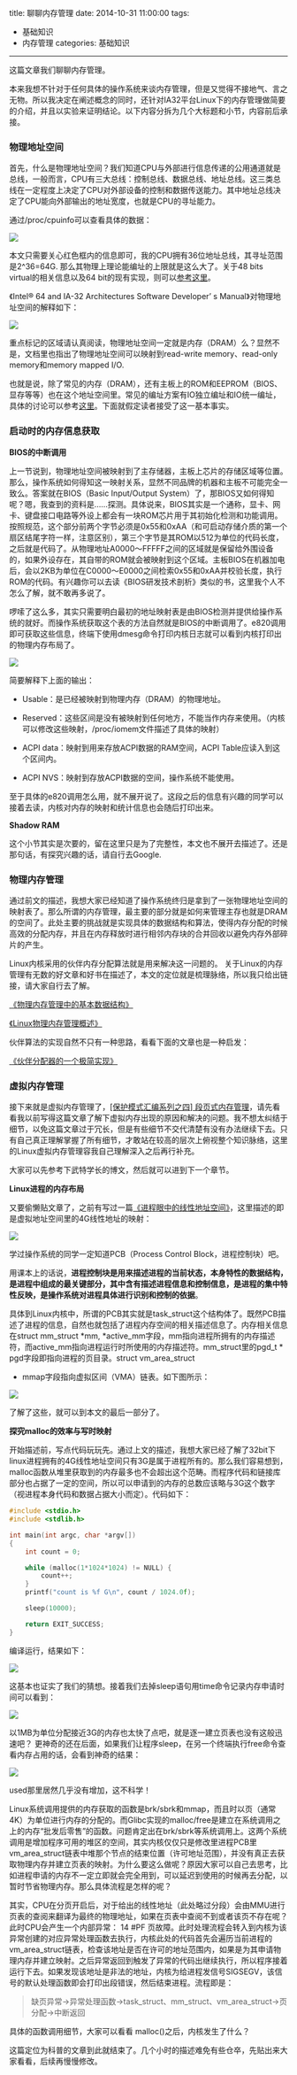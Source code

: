 title: 聊聊内存管理
date: 2014-10-31 11:00:00
tags:
- 基础知识
- 内存管理
categories: 基础知识
---

这篇文章我们聊聊内存管理。

本来我想不针对于任何具体的操作系统来谈内存管理，但是又觉得不接地气、言之无物。所以我决定在阐述概念的同时，还针对IA32平台Linux下的内存管理做简要的介绍，并且以实验来证明结论。以下内容分拆为几个大标题和小节，内容前后承接。

### 物理地址空间

首先，什么是物理地址空间？我们知道CPU与外部进行信息传递的公用通道就是总线，一般而言，CPU有三大总线：控制总线、数据总线、地址总线。这三类总线在一定程度上决定了CPU对外部设备的控制和数据传送能力。其中地址总线决定了CPU能向外部输出的地址宽度，也就是CPU的寻址能力。

通过/proc/cpuinfo可以查看具体的数据：

![](/images/32/1.png)

本文只需要关心红色框内的信息即可，我的CPU拥有36位地址总线，其寻址范围是2^36=64G. 那么其物理上理论能编址的上限就是这么大了。关于48 bits virtual的相关信息以及64 bit的现有实现，则可以[参考这里](http://en.wikipedia.org/wiki/X86-64)。

<!-- more -->

《Intel® 64 and IA-32 Architectures Software Developer’ s Manual》对物理地址空间的解释如下：

![](/images/32/2.png)

重点标记的区域请认真阅读，物理地址空间一定就是内存（DRAM）么？显然不是，文档里也指出了物理地址空间可以映射到read-write memory、read-only memory和memory mapped I/O.

也就是说，除了常见的内存（DRAM），还有主板上的ROM和EEPROM（BIOS、显存等等）也在这个地址空间里。常见的编址方案有IO独立编址和IO统一编址，具体的讨论可以参考[这里](http://www.0xffffff.org/2013/03/14/15-x86-boot/)。下面就假定读者接受了这一基本事实。

### 启动时的内存信息获取

**BIOS的中断调用**

上一节说到，物理地址空间被映射到了主存储器，主板上芯片的存储区域等位置。那么，操作系统如何得知这一映射关系，显然不同品牌的机器和主板不可能完全一致么。答案就在BIOS（Basic Input/Output System）了，那BIOS又如何得知呢？嗯，我查到的资料是……探测。具体说来，BIOS其实是一个通称，显卡、网卡、键盘接口电路等外设上都会有一块ROM芯片用于其初始化检测和功能调用。按照规范，这个部分前两个字节必须是0x55和0xAA（和可启动存储介质的第一个扇区结尾字符一样，注意区别），第三个字节是其ROM以512为单位的代码长度，之后就是代码了。从物理地址A0000～FFFFF之间的区域就是保留给外围设备的，如果外设存在，其自带的ROM就会被映射到这个区域。主板BIOS在机器加电后，会以2KB为单位在C0000～E0000之间检索0x55和0xAA并校验长度，执行ROM的代码。有兴趣你可以去读《BIOS研发技术剖析》类似的书，这里我个人不怎么了解，就不敢再多说了。

啰嗦了这么多，其实只需要明白最初的地址映射表是由BIOS检测并提供给操作系统的就好。而操作系统获取这个表的方法自然就是BIOS的中断调用了。e820调用即可获取这些信息，终端下使用dmesg命令打印内核日志就可以看到内核打印出的物理内存布局了。

![](/images/32/3.png)

简要解释下上面的输出：

- Usable：是已经被映射到物理内存（DRAM）的物理地址。

- Reserved：这些区间是没有被映射到任何地方，不能当作内存来使用。（内核可以修改这些映射，/proc/iomem文件描述了具体的映射）

- ACPI data：映射到用来存放ACPI数据的RAM空间，ACPI Table应读入到这个区间内。

- ACPI NVS：映射到存放ACPI数据的空间，操作系统不能使用。

至于具体的e820调用怎么用，就不展开说了。这段之后的信息有兴趣的同学可以接着去读，内核对内存的映射和统计信息也会随后打印出来。

**Shadow RAM**

这个小节其实是次要的，留在这里只是为了完整性，本文也不展开去描述了。还是那句话，有探究兴趣的话，请自行去Google.

### 物理内存管理

通过前文的描述，我想大家已经知道了操作系统终归是拿到了一张物理地址空间的映射表了。那么所谓的内存管理，最主要的部分就是如何来管理主存也就是DRAM的空间了。此处主要的挑战就是实现具体的数据结构和算法，使得内存分配的时候高效的分配内存，并且在内存释放时进行相邻内存块的合并回收以避免内存外部碎片的产生。

Linux内核采用的伙伴内存分配算法就是用来解决这一问题的。 关于Linux的内存管理有无数的好文章和好书在描述了，本文的定位就是梳理脉络，所以我只给出链接，请大家自行去了解。

[《物理内存管理中的基本数据结构》](http://edsionte.com/techblog/archives/3652)

[《Linux物理内存管理概述》](http://edsionte.com/techblog/archives/3937)

伙伴算法的实现自然不只有一种思路，看看下面的文章也是一种启发：

[《伙伴分配器的一个极简实现》](http://coolshell.cn/articles/10427.html)

### 虚拟内存管理

接下来就是虚拟内存管理了，[\[保护模式汇编系列之四\] 段页式内存管理](http://www.0xffffff.org/2013/10/23/24-x86-asm-4/)，请先看看我以前写得这篇文章了解下虚拟内存出现的原因和解决的问题。我不想太纠结于细节，以免这篇文章过于冗长，但是有些细节不交代清楚有没有办法继续下去。只有自己真正理解掌握了所有细节，才敢站在较高的层次上俯视整个知识脉络，这里的Linux虚拟内存管理容我自己理解深入之后再行补充。

大家可以先参考下武特学长的博文，然后就可以进到下一个章节。

**Linux进程的内存布局**

又要偷懒贴文章了，之前有写过一篇[《进程眼中的线性地址空间》](http://www.0xffffff.org/2013/05/23/18-linux-process-address-space/)，这里描述的即是虚拟地址空间里的4G线性地址的映射：

![](/images/32/4.png)

学过操作系统的同学一定知道PCB（Process Control Block，进程控制块）吧。

用课本上的话说，**进程控制块是用来描述进程的当前状态，本身特性的数据结构，是进程中组成的最关键部分，其中含有描述进程信息和控制信息，是进程的集中特性反映，是操作系统对进程具体进行识别和控制的依据**。

具体到Linux内核中，所谓的PCB其实就是task_struct这个结构体了。既然PCB描述了进程的信息，自然也就包括了进程内存空间的相关描述信息了。内存相关信息在struct mm_struct *mm, *active_mm字段，mm指向进程所拥有的内存描述符，而active_mm指向进程运行时所使用的内存描述符。mm_struct里的pgd_t * pgd字段即指向进程的页目录。struct vm_area_struct
* mmap字段指向虚拟区间（VMA）链表。如下图所示：

![](/images/32/5.png)

了解了这些，就可以到本文的最后一部分了。

**探究malloc的效率与写时映射**

开始描述前，写点代码玩玩先。通过上文的描述，我想大家已经了解了32bit下linux进程拥有的4G线性地址空间只有3G是属于进程所有的。那么我们容易想到，malloc函数从堆里获取到的内存最多也不会超出这个范畴。而程序代码和链接库部分也占据了一定的空间，所以可以申请到的内存的总数应该略与3G这个数字（视进程本身代码和数据占据大小而定）。代码如下：

```c
#include <stdio.h>
#include <stdlib.h>

int main(int argc, char *argv[])
{
    int count = 0;

    while (malloc(1*1024*1024) != NULL) {
        count++;
    }
    printf("count is %f G\n", count / 1024.0f);

    sleep(10000);

    return EXIT_SUCCESS;
}
```
编译运行，结果如下：

![](/images/32/6.png)

这基本也证实了我们的猜想。接着我们去掉sleep语句用time命令记录内存申请时间可以看到：

![](/images/32/7.png)

以1MB为单位分配接近3G的内存也太快了点吧，就是逐一建立页表也没有这般迅速吧？
更神奇的还在后面，如果我们让程序sleep，在另一个终端执行free命令查看内存占用的话，会看到神奇的结果：

![](/images/32/8.png)

used那里居然几乎没有增加，这不科学！

Linux系统调用提供的内存获取的函数是brk/sbrk和mmap，而且时以页（通常4K）为单位进行内存的分配的。而Glibc实现的malloc/free是建立在系统调用之上的内存“批发后零售”的函数。问题肯定出在brk/sbrk等系统调用上。这两个系统调用是增加程序可用的堆区的空间，其实内核仅仅只是修改里进程PCB里vm_area_struct链表中堆那个节点的结束位置（许可地址范围），并没有真正去获取物理内存并建立页表的映射。为什么要这么做呢？原因大家可以自己去思考，比如进程申请的内存不一定立即就会完全用到，可以延迟到使用的时候再去分配，以暂时节省物理内存。那么具体流程是怎样的呢？

其实，CPU在分页开启后，对于给出的线性地址（此处略过分段）会由MMU进行页表的查阅来翻译为最终的物理地址，如果在页表中查阅不到或者该页不存在呢？此时CPU会产生一个内部异常： 14  #PF 页故障。此时处理流程会转入到内核为该异常创建的对应异常处理函数去执行，内核此处的代码首先会遍历当前进程的vm_area_struct链表，检查该地址是否在许可的地址范围内，如果是为其申请物理内存并建立映射。之后异常返回到触发了异常的代码出继续执行，所以程序接着运行下去。如果发现该地址是非法的地址，内核为给进程发信号SIGSEGV，该信号的默认处理函数即会打印出段错误，然后结束进程。流程即是：

> 缺页异常->异常处理函数->task_struct、mm_struct、vm_area_struct->页分配->中断返回

具体的函数调用细节，大家可以看看 malloc()之后，内核发生了什么？

这篇定位为科普的文章到此就结束了。几个小时的描述难免有些仓卒，先贴出来大家看看，后续再慢慢修改。
